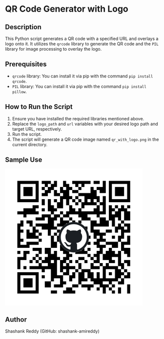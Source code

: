 # QR Code Generator with Logo

## Description
This Python script generates a QR code with a specified URL and overlays a logo onto it. It utilizes the `qrcode` library to generate the QR code and the `PIL` library for image processing to overlay the logo.

## Prerequisites
- `qrcode` library: You can install it via pip with the command `pip install qrcode`.
- `PIL` library: You can install it via pip with the command `pip install pillow`.

## How to Run the Script
1. Ensure you have installed the required libraries mentioned above.
2. Replace the `logo_path` and `url` variables with your desired logo path and target URL, respectively.
3. Run the script.
4. The script will generate a QR code image named `qr_with_logo.png` in the current directory.

## Sample Use
![QR Code with Logo](qr_with_logo.png)

## Author
Shashank Reddy (GitHub: shashank-amireddy)
